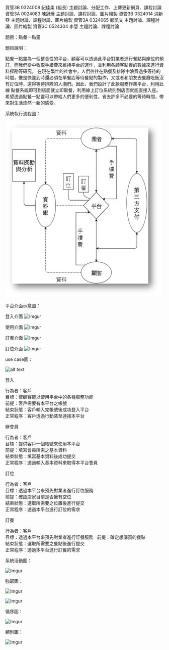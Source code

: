 資管3B 0324008 紀佳柔 (組長)
主題討論、分配工作、上傳更新網頁、課程討論
資管3A 0024083 陳冠燁
主題討論、課程討論、圖片繪製
資管3B 0324014 洪新亞
主題討論、課程討論、圖片繪製
資管3A 0324065 鄭凱文
主題討論、課程討論、圖片繪製
資管3C 0524304 李慧
主題討論、課程討論


題目：點餐一點靈

題目說明：

  點餐一點靈為一個整合性的平台，顧客可以透過此平台對業者進行餐點與座位的預訂，而我們從中收取手續費來維持平台的運作，並利用各顧客點餐的數據來進行資料探勘等研究。
  在現在繁忙的社會中，人們往往在點餐及排隊中浪費過多等待的時間，像是快遲到時還必須在早餐店等待餐點的製作，又或者和朋友去餐廳吃飯沒有訂位時，還得等待排隊的人潮們。因此，我們設計了此款服務作業平台，利用此線
點餐系統即可到店面就立即取餐，利用線上訂位系統則到店面就能直接入座。
  希望透過點餐一點靈可以帶給人們更多的便利性，省去許多不必要的等待時間，帶來對生活煥然一新的感受。

系統執行流程圖：

![alt tag](https://github.com/e8chichi/oose_0324008/blob/master/%E5%9C%96%E7%89%871.png)


平台介面示意圖：


登入介面
![Imgur](http://i.imgur.com/EZRYxo0.png)

使用介面
![Imgur](http://i.imgur.com/flAsB9F.png)

訂餐介面
![Imgur](http://i.imgur.com/Xoriyec.png)

訂位介面
![Imgur](http://i.imgur.com/aNfXdAx.png)


use case圖：

![alt text](http://i.imgur.com/WxnS1Uf.png)

登入

行為者：客戶  
目標：使顧客能以使用平台中的各種服務功能  
前提：客戶需要有本平台之帳號  
結束狀態：客戶輸入完帳號後成功登入平台  
正常程序：客戶透過行動裝至連接本平台  

辦會員

行為者：客戶  
目標：提供客戶一個帳號來使用本平台  
前提：填寫會員所需之基本資料  
結束狀態：填寫基本資料後成功提交  
正常程序：透過輸入基本資料來取得本平台會員  

訂位

行為者：客戶  
目標：透過本平台來預先對業者進行訂位服務  
前提：確認店家目前是否擁有空位  
結束狀態：選取所需要之位置後進行提交  
正常程序：透過本平台進行訂位的需求  

訂餐

行為者：客戶  
目標：透過本平台來預先對業者進行訂餐服務   
前提：確定想購買的餐點  
結束狀態：選取所需要之餐點後進行提交  
正常程序：透過本平台進行訂餐的需求  


系統活動圖：

![Imgur](http://i.imgur.com/yjusFza.png)

強韌圖：

![Imgur](http://i.imgur.com/fyUecyy.jpg)

![Imgur](http://i.imgur.com/EAC0zCu.jpg)

循序圖：

![Imgur](http://i.imgur.com/quBPW9W.jpg)

類別圖：

![Imgur](http://i.imgur.com/SIHp90j.jpg)
